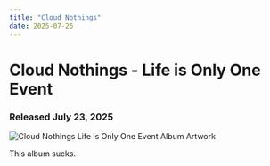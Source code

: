 ```yaml
---
title: "Cloud Nothings"
date: 2025-07-26
---
```


# Cloud Nothings - Life is Only One Event
### Released July 23, 2025

![Cloud Nothings Life is Only One Event Album Artwork](https://i.discogs.com/ZIBTOWfBonE2_SWUJQC-1kLfPPI2veX1u_AXx_1ebVs/rs:fit/g:sm/q:90/h:600/w:600/czM6Ly9kaXNjb2dz/LWRhdGFiYXNlLWlt/YWdlcy9SLTE2MzI5/MzkwLTE2MDcwOTkx/NjMtOTc2My5qcGVn.jpeg)

This album sucks.
